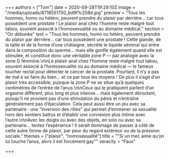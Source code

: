 +++
authors = ["Tom"]
date = 2020-09-28T19:29:10Z
image = "/media/uploads/8718551750_bd9f1c258d.jpg"
preview = "Tous les hommes, homo ou hétéro, peuvent prendre du plaisir par derrière… car tous possèdent une prostate&nbsp;! Le plaisir anal chez l’homme reste malgré tout tabou, souvent associé à l’homosexualité ou au domaine médical."
section = "On débunke"
text = "Tous les hommes, homo ou hétéro, peuvent prendre du plaisir par derrière… car tous possèdent une prostate&nbsp;! Cette glande, de la taille et de la forme d’une châtaigne, sécrète le liquide séminal qui entre dans la composition du sperme… mais elle gonfle également quand elle est stimulée, et constitue donc une véritable zone P — par analogie avec la zone G féminine.\n\nLe plaisir anal chez l’homme reste malgré tout tabou, souvent associé à l’homosexualité ou au domaine médical — le fameux toucher rectal pour détecter le cancer de la prostate. Pourtant, il n’y a pas de mal à se faire du bien… et ce par tous les moyens&nbsp;! De plus il s’agit d’un plaisir très accessible, puisque la zone P ne se situe qu’à quelques centimètres de l’entrée de l’anus.\n\nCeux qui le pratiquent parlent d’un orgasme différent, plus long et plus intense… mais également déroutant, puisqu’il ne provient pas d’une stimulation du pénis et n’entraîne généralement pas d’éjaculation. Cela peut aussi être un jeu avec sa partenaire&nbsp;: une \"inversion des rôles\" qui permet d’emmener sa sexualité hors des sentiers battus et d’établir une connexion plus intime avec l’autre.\n\nAvec les doigts ou avec des objets, en solo ou avec sa partenaire… tentez l’expérience&nbsp;! Il serait dommage de passer à côté de cette autre forme de plaisir, par peur du regard extérieur ou de la pression sociale."
themes = ["plaisir", "homosexualité"]
title = "\"Si un mec aime qu’on lui touche l’anus, alors il est forcément gay\""
veracity = "Faux"

+++
